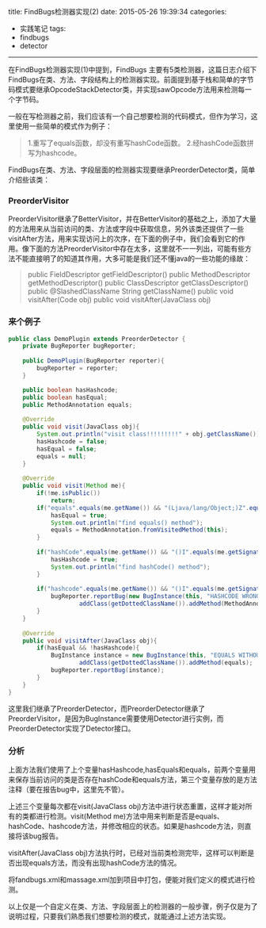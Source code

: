 title: FindBugs检测器实现(2)
date: 2015-05-26 19:39:34
categories:
- 实践笔记
tags:
- findbugs
- detector
---

在FindBugs检测器实现(1)中提到，FindBugs 主要有5类检测器，这篇日志介绍下FindBugs在类、方法、字段结构上的检测器实现。前面提到基于栈和简单的字节码模式要继承OpcodeStackDetector类，并实现sawOpcode方法用来检测每一个字节码。

一般在写检测器之前，我们应该有一个自己想要检测的代码模式，但作为学习，这里使用一些简单的模式作为例子：

> 1.重写了equals函数，却没有重写hashCode函数。
> 2.经hashCode函数拼写为hashcode。

<!-- more -->

FindBugs在类、方法、字段层面的检测器实现要继承PreorderDetector类，简单介绍些该类：

### PreorderVisitor
PreorderVisitor继承了BetterVisitor，并在BetterVisitor的基础之上，添加了大量的方法用来从当前访问的类、方法或字段中获取信息，另外该类还提供了一些visitAfter方法，用来实现访问上的次序，在下面的例子中，我们会看到它的作用。像下面的方法PreorderVisitor中存在太多，这里就不一一列出，可能有些方法不能直接明了的知道其作用，大多可能是我们还不懂java的一些功能的缘故：

> public FieldDescriptor getFieldDescriptor()
public MethodDescriptor getMethodDescriptor()
public ClassDescriptor getClassDescriptor()
public @SlashedClassName  String getClassName()
public void visitAfter(Code obj)
public void visitAfter(JavaClass obj)

### 来个例子
``` java
public class DemoPlugin extends PreorderDetector {
    private BugReporter bugReporter;
    
    public DemoPlugin(BugReporter reporter){
        bugReporter = reporter;
    }

    public boolean hasHashcode;
    public boolean hasEqual;
    public MethodAnnotation equals;
    
    @Override
    public void visit(JavaClass obj){
        System.out.println("visit class!!!!!!!!!" + obj.getClassName());
        hasHashcode = false;
        hasEqual = false;
        equals = null;
    }
    
    @Override
    public void visit(Method me){
        if(!me.isPublic())
            return;
        if("equals".equals(me.getName()) && "(Ljava/lang/Object;)Z".equals(me.getSignature())){
            hasEqual = true;
            System.out.println("find equals() method");
            equals = MethodAnnotation.fromVisitedMethod(this);
        }
        
        if("hashCode".equals(me.getName()) && "()I".equals(me.getSignature())){
            hasHashcode = true;
            System.out.println("find hashCode() method");
        }
        
        if("hashcode".equals(me.getName()) && "()I".equals(me.getSignature())){
            bugReporter.reportBug(new BugInstance(this, "HASHCODE WRONG SPELL", NORMAL_PRIORITY).
                    addClass(getDottedClassName()).addMethod(MethodAnnotation.fromVisitedMethod(this)));
        }
    }
    
    @Override
    public void visitAfter(JavaClass obj){
        if(hasEqual && !hasHashcode){
            BugInstance instance = new BugInstance(this, "EQUALS WITHOUT HASHCODE", NORMAL_PRIORITY).
                    addClass(getDottedClassName()).addMethod(equals);
            bugReporter.reportBug(instance);
        }
    }
}
```

这里我们继承了PreorderDetector，而PreorderDetector继承了PreorderVisitor，是因为BugInstance需要使用Detector进行实例，而PreorderDetector实现了Detector接口。

### 分析
上面方法我们使用了上个变量hasHashcode,hasEquals和equals，前两个变量用来保存当前访问的类是否存在hashCode和equals方法，第三个变量存放的是方法注释（要在报告bug中，这里先不管）。

上述三个变量每次都在visit(JavaClass obj)方法中进行状态重置，这样才能对所有的类都进行检测。visit(Method me)方法中用来判断是否是equals、hashCode、hashcode方法，并修改相应的状态。如果是hashcode方法，则直接将该bug报告。

visitAfter(JavaClass obj)方法执行时，已经对当前类检测完毕，这样可以判断是否出现equals方法，而没有出现hashCode方法的情况。

将fandbugs.xml和massage.xml加到项目中打包，便能对我们定义的模式进行检测。

以上仅是一个自定义在类、方法、字段层面上的检测器的一般步骤，例子仅是为了说明过程，只要我们熟悉我们想要检测的模式，就能通过上述方法实现。